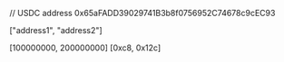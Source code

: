 // USDC address
0x65aFADD39029741B3b8f0756952C74678c9cEC93

["address1", "address2"]

[100000000, 200000000]
[0xc8, 0x12c]
